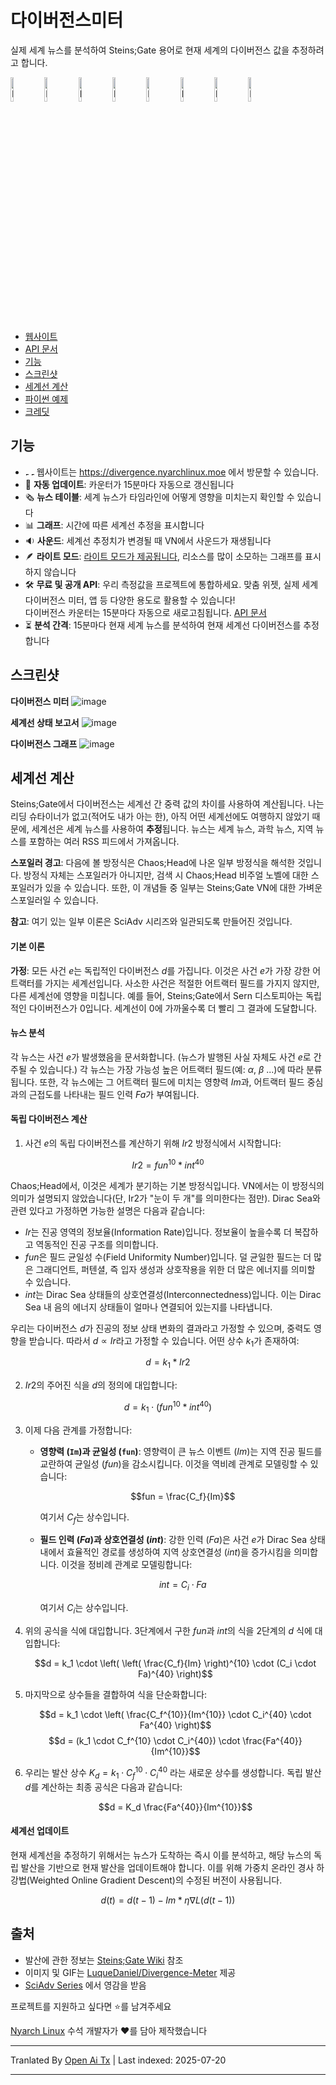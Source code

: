﻿
# 다이버전스미터
실제 세계 뉴스를 분석하여 Steins;Gate 용어로 현재 세계의 다이버전스 값을 추정하려고 합니다.
<div id="divergence-meter" style="cursor: pointer;">
  <img alt="Digit 0" class="digit" src="https://divergence.nyarchlinux.moe/images/11.gif" width="10%">
  <img alt="Digit 1" class="digit" src="https://divergence.nyarchlinux.moe/images/12.gif" width="10%">
  <img alt="Digit 2" class="digit" src="https://divergence.nyarchlinux.moe/images/11.gif" width="10%">
  <img alt="Digit 3" class="digit" src="https://divergence.nyarchlinux.moe/images/12.gif" width="10%">
  <img alt="Digit 4" class="digit" src="https://divergence.nyarchlinux.moe/images/11.gif" width="10%">
  <img alt="Digit 5" class="digit" src="https://divergence.nyarchlinux.moe/images/12.gif" width="10%">
  <img alt="Digit 6" class="digit" src="https://divergence.nyarchlinux.moe/images/11.gif" width="10%">
  <img alt="Digit 7" class="digit" src="https://divergence.nyarchlinux.moe/images/12.gif" width="10%">
</div>

- [웹사이트](https://divergence.nyarchlinux.moe)
- [API 문서](https://divergence.nyarchlinux.moe/docs.html)
- [기능](#features)
- [스크린샷](#screenshots)
- [세계선 계산](#worldline-calculation)
- [파이썬 예제](https://github.com/FrancescoCaracciolo/DivergenceMeter/blob/main/src/client/client.py)
- [크레딧](#credits)

## 기능

- <img alt="Digit 0" class="digit" src="https://divergence.nyarchlinux.moe/images/11.gif" width="5px" /> <img alt="Digit 0" class="digit" src="https://divergence.nyarchlinux.moe/images/12.gif" width="5px" /> 웹사이트는 <a href="https://divergence.nyarchlinux.moe">https://divergence.nyarchlinux.moe</a> 에서 방문할 수 있습니다. 
- 🔄 **자동 업데이트**: 카운터가 15분마다 자동으로 갱신됩니다
- 🗞 **뉴스 테이블**: 세계 뉴스가 타임라인에 어떻게 영향을 미치는지 확인할 수 있습니다
- 📊 **그래프**: 시간에 따른 세계선 추정을 표시합니다
- 🔉 **사운드**: 세계선 추정치가 변경될 때 VN에서 사운드가 재생됩니다
- 🪶 **라이트 모드**: <a href="https://divergence.nyarchlinux.moe/lite.html">라이트 모드가 제공됩니다</a>, 리소스를 많이 소모하는 그래프를 표시하지 않습니다
- 🛠 **무료 및 공개 API**: 우리 측정값을 프로젝트에 통합하세요. 맞춤 위젯, 실제 세계 다이버전스 미터, 앱 등 다양한 용도로 활용할 수 있습니다!  
다이버전스 카운터는 15분마다 자동으로 새로고침됩니다. <a href="https://divergence.nyarchlinux.moe/docs.html">API 문서</a>
- ⏳ **분석 간격**: 15분마다 현재 세계 뉴스를 분석하여 현재 세계선 다이버전스를 추정합니다

## 스크린샷
**다이버전스 미터**
![image](https://github.com/user-attachments/assets/4dfacc07-6d5e-4e66-9450-ada057e17725)

**세계선 상태 보고서**
![image](https://github.com/user-attachments/assets/2ee7c178-d182-4075-a9be-5e298bf83dbb)

**다이버전스 그래프**
![image](https://github.com/user-attachments/assets/abe100b6-4d88-46de-838a-f2a8227be1aa)

## 세계선 계산
Steins;Gate에서 다이버전스는 세계선 간 중력 값의 차이를 사용하여 계산됩니다.
나는 리딩 슈타이너가 없고(적어도 내가 아는 한), 아직 어떤 세계선에도 여행하지 않았기 때문에, 세계선은 
세계 뉴스를 사용하여 **추정**됩니다. 뉴스는 세계 뉴스, 과학 뉴스, 지역 뉴스를 포함하는 여러 RSS 피드에서 가져옵니다.

**스포일러 경고**: 다음에 볼 방정식은 Chaos;Head에 나온 일부 방정식을 해석한 것입니다. 방정식 자체는 스포일러가 아니지만, 검색 시 Chaos;Head 비주얼 노벨에 대한 스포일러가 있을 수 있습니다. 또한, 이 개념들 중 일부는 Steins;Gate VN에 대한 가벼운 스포일러일 수 있습니다.

**참고**: 여기 있는 일부 이론은 SciAdv 시리즈와 일관되도록 만들어진 것입니다.

#### 기본 이론
**가정**: 모든 사건 $e$는 독립적인 다이버전스 $d$를 가집니다. 이것은 사건 $e$가 가장 강한 어트랙터를 가지는 세계선입니다. 사소한 사건은 적절한 어트랙터 필드를 가지지 않지만, 다른 세계선에 영향을 미칩니다.
예를 들어, Steins;Gate에서 Sern 디스토피아는 독립적인 다이버전스가 0입니다. 세계선이 0에 가까울수록 더 빨리 그 결과에 도달합니다.

#### 뉴스 분석
각 뉴스는 사건 $e$가 발생했음을 문서화합니다. (뉴스가 발행된 사실 자체도 사건 $e$로 간주될 수 있습니다.)
각 뉴스는 가장 가능성 높은 어트랙터 필드(예: $\alpha$, $\beta$ ...)에 따라 분류됩니다. 또한, 각 뉴스에는 그 어트랙터 필드에 미치는 영향력 $Im$과, 어트랙터 필드 중심과의 근접도를 나타내는 필드 인력 $Fa$가 부여됩니다.

#### 독립 다이버전스 계산
1. 사건 $e$의 독립 다이버전스를 계산하기 위해 $Ir2$ 방정식에서 시작합니다:

$$Ir2 = fun^{10}*int^{40}$$

Chaos;Head에서, 이것은 세계가 분기하는 기본 방정식입니다.
VN에서는 이 방정식의 의미가 설명되지 않았습니다(단, Ir2가 "눈이 두 개"를 의미한다는 점만).
Dirac Sea와 관련 있다고 가정하면 가능한 설명은 다음과 같습니다:
- $Ir$는 진공 영역의 정보율(Information Rate)입니다. 정보율이 높을수록 더 복잡하고 역동적인 진공 구조를 의미합니다.
- $fun$은 필드 균일성 수(Field Uniformity Number)입니다. 덜 균일한 필드는 더 많은 그래디언트, 퍼텐셜, 즉 입자 생성과 상호작용을 위한 더 많은 에너지를 의미할 수 있습니다.
- $int$는 Dirac Sea 상태들의 상호연결성(Interconnectedness)입니다. 이는 Dirac Sea 내 음의 에너지 상태들이 얼마나 연결되어 있는지를 나타냅니다.

우리는 다이버전스 $d$가 진공의 정보 상태 변화의 결과라고 가정할 수 있으며, 중력도 영향을 받습니다.
따라서 $d \propto Ir$라고 가정할 수 있습니다. 어떤 상수 $k_1$가 존재하여:

$$d = k_1 * Ir2$$

2. $Ir2$의 주어진 식을 $d$의 정의에 대입합니다:

  $$d = k_1 \cdot (fun^{10} * int^{40})$$

3. 이제 다음 관계를 가정합니다:
    *   **영향력 (`Im`)과 균일성 (`fun`)**: 영향력이 큰 뉴스 이벤트 ($Im$)는 지역 진공 필드를 교란하여 균일성 ($fun$)을 감소시킵니다. 이것을 역비례 관계로 모델링할 수 있습니다:

        $$fun = \frac{C_f}{Im}$$

        여기서 $C_f$는 상수입니다.
    *   **필드 인력 ($Fa$)과 상호연결성 ($int$)**: 강한 인력 ($Fa$)은 사건 $e$가 Dirac Sea 상태 내에서 효율적인 경로를 생성하여 지역 상호연결성 ($int$)을 증가시킴을 의미합니다. 이것을 정비례 관계로 모델링합니다:

        $$int = C_i \cdot Fa$$

        여기서 $C_i$는 상수입니다.

4. 위의 공식을 식에 대입합니다.
    3단계에서 구한 $fun$과 $int$의 식을 2단계의 $d$ 식에 대입합니다:
   
    $$d = k_1 \cdot \left( \left( \frac{C_f}{Im} \right)^{10} \cdot (C_i \cdot Fa)^{40} \right)$$

5. 마지막으로 상수들을 결합하여 식을 단순화합니다:

    $$d = k_1 \cdot \left( \frac{C_f^{10}}{Im^{10}} \cdot C_i^{40} \cdot Fa^{40} \right)$$
    $$d = (k_1 \cdot C_f^{10} \cdot C_i^{40}) \cdot \frac{Fa^{40}}{Im^{10}}$$

6. 우리는 발산 상수 $K_d = k_1 \cdot C_f^{10} \cdot C_i^{40}$ 라는 새로운 상수를 생성합니다.
    독립 발산 $d$를 계산하는 최종 공식은 다음과 같습니다:
   
    $$d = K_d \frac{Fa^{40}}{Im^{10}}$$

#### 세계선 업데이트
현재 세계선을 추정하기 위해서는 뉴스가 도착하는 즉시 이를 분석하고, 해당 뉴스의 독립 발산을 기반으로 현재 발산을 업데이트해야 합니다.
이를 위해 가중치 온라인 경사 하강법(Weighted Online Gradient Descent)의 수정된 버전이 사용됩니다.

$$d(t) = d(t-1) - Im * \eta \nabla L(d(t-1))$$

## 출처
- 발산에 관한 정보는 [Steins;Gate Wiki](https://steins-gate.fandom.com/wiki/Steins;Gate_Wiki) 참조
- 이미지 및 GIF는 [LuqueDaniel/Divergence-Meter](https://github.com/LuqueDaniel/Divergence-Meter/tree/master) 제공
- [SciAdv Series](https://wikipedia.org/wiki/Science_Adventure) 에서 영감을 받음

프로젝트를 지원하고 싶다면 ⭐️를 남겨주세요

<a href="https://nyarchlinux.moe">Nyarch Linux</a> 수석 개발자가 ❤️를 담아 제작했습니다



---

Tranlated By [Open Ai Tx](https://github.com/OpenAiTx/OpenAiTx) | Last indexed: 2025-07-20

---